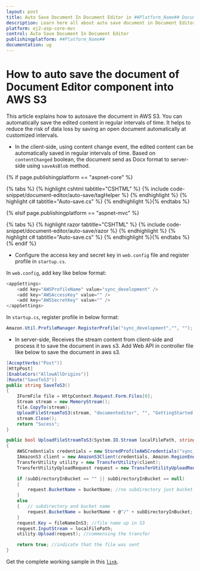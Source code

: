 ```yaml
---
layout: post
title: Auto Save Document In Document Editor in ##Platform_Name## Document Editor Component
description: Learn here all about auto save document in Document Editor in Syncfusion ##Platform_Name## Document Editor component of syncfusion and more.
platform: ej2-asp-core-mvc
control: Auto Save Document In Document Editor
publishingplatform: ##Platform_Name##
documentation: ug
---
```



# How to auto save the document of Document Editor component into AWS S3

This article explains how to autosave the document in AWS S3. You can automatically save the edited content in regular intervals of time. It helps to reduce the risk of data loss by saving an open document automatically at customized intervals.

* In the client-side, using content change event, the edited content can be automatically saved in regular intervals of time. Based on `contentChanged` boolean, the document send as Docx format to server-side using `saveAsBlob` method.

{% if page.publishingplatform == "aspnet-core" %}

{% tabs %}
{% highlight cshtml tabtitle="CSHTML" %}
{% include code-snippet/document-editor/auto-save/tagHelper %}
{% endhighlight %}
{% highlight c# tabtitle="Auto-save.cs" %}
{% endhighlight %}{% endtabs %}

{% elsif page.publishingplatform == "aspnet-mvc" %}

{% tabs %}
{% highlight razor tabtitle="CSHTML" %}
{% include code-snippet/document-editor/auto-save/razor %}
{% endhighlight %}
{% highlight c# tabtitle="Auto-save.cs" %}
{% endhighlight %}{% endtabs %}
{% endif %}



* Configure the access key and secret key in `web.config` file and register profile in `startup.cs`.

In `web.config`, add key like below format:

```c#
<appSettings>
    <add key="AWSProfileName" value="sync_development" />
    <add key="AWSAccessKey" value="" />
    <add key="AWSSecretKey" value="" />
</appSettings>
```

In `startup.cs`, register profile in below format:

```c#
Amazon.Util.ProfileManager.RegisterProfile("sync_development","", "");
```

* In server-side, Receives the stream content from client-side and process it to save the document in aws s3. Add Web API in controller file like below to save the document in aws s3.

```c#
[AcceptVerbs("Post")]
[HttpPost]
[EnableCors("AllowAllOrigins")]
[Route("SaveToS3")]
public string SaveToS3()
{
    IFormFile file = HttpContext.Request.Form.Files[0];
    Stream stream = new MemoryStream();
    file.CopyTo(stream);
    UploadFileStreamToS3(stream, "documenteditor", "", "GettingStarted.docx");
    stream.Close();
    return "Sucess";
}

public bool UploadFileStreamToS3(System.IO.Stream localFilePath, string bucketName, string subDirectoryInBucket, string fileNameInS3)
{
    AWSCredentials credentials = new StoredProfileAWSCredentials("sync_development");
    IAmazonS3 client = new AmazonS3Client(credentials, Amazon.RegionEndpoint.USEast1);
    TransferUtility utility = new TransferUtility(client);
    TransferUtilityUploadRequest request = new TransferUtilityUploadRequest();

    if (subDirectoryInBucket == "" || subDirectoryInBucket == null)
    {
        request.BucketName = bucketName; //no subdirectory just bucket name  
    }
    else
    {   // subdirectory and bucket name  
        request.BucketName = bucketName + @"/" + subDirectoryInBucket;
    }
    request.Key = fileNameInS3; //file name up in S3  
    request.InputStream = localFilePath;
    utility.Upload(request); //commensing the transfer  

    return true; //indicate that the file was sent  
}
```

Get the complete working sample in this [`link`](https://github.com/SyncfusionExamples/Auto-Save-documents-in-Word-Processor).
